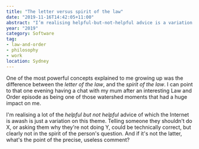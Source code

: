 ```yaml
---
title: "The letter versus spirit of the law"
date: "2019-11-16T14:42:05+11:00"
abstract: "I’m realising helpful-but-not-helpful advice is a variation on this theme."
year: "2019"
category: Software
tag:
- law-and-order
- philosophy
- work
location: Sydney
---
```

One of the most powerful concepts explained to me growing up was the difference between the *letter of the law*, and the *spirit of the law*. I can point to that one evening having a chat with my mum after an interesting Law and Order episode as being one of those watershed moments that had a huge impact on me.

I'm realising a lot of the *helpful but not helpful* advice of which the Internet is awash is just a variation on this theme. Telling someone they shouldn't do X, or asking them why they're not doing Y, could be technically correct, but clearly not in the spirit of the person's question. And if it's not the latter, what's the point of the precise, useless comment?
